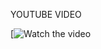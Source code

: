 YOUTUBE VIDEO

[![Watch the video](https://i.ytimg.com/vi/6EKW-1yaHVA/hqdefault.jpg?sqp=-oaymwEnCPYBEIoBSFryq4qpAxkIARUAAIhCGAHYAQHiAQoIGBACGAY4AUAB&rs=AOn4CLCZbV6PocCr8fK9TMGlvZKYRBC0WA)
